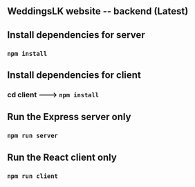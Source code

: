 ## WeddingsLK website -- backend (Latest)

## Install dependencies for server

### `npm install`

## Install dependencies for client

### cd client ---> `npm install`

## Run the Express server only

### `npm run server`

## Run the React client only

### `npm run client`
